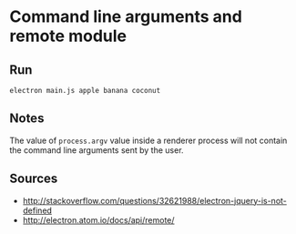 # Command line arguments and remote module

## Run

```
electron main.js apple banana coconut
```

## Notes

The value of `process.argv` value inside a renderer process will not contain the command
line arguments sent by the user.

## Sources

- http://stackoverflow.com/questions/32621988/electron-jquery-is-not-defined
- http://electron.atom.io/docs/api/remote/
